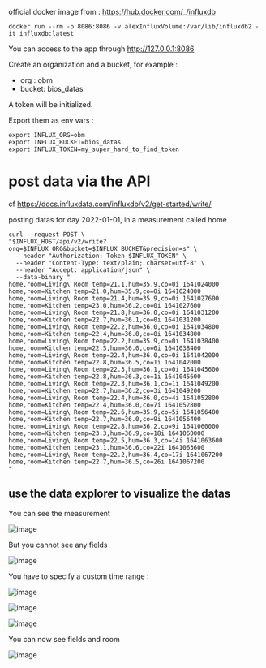 
official docker image from : https://hub.docker.com/_/influxdb
```
docker run --rm -p 8086:8086 -v alexInfluxVolume:/var/lib/influxdb2 -it influxdb:latest
```
You can access to the app through http://127.0.0.1:8086

Create an organization and a bucket, for example :
- org : obm
- bucket: bios_datas

A token will be initialized.

Export them as env vars :
```
export INFLUX_ORG=obm
export INFLUX_BUCKET=bios_datas
export INFLUX_TOKEN=my_super_hard_to_find_token
```

# post data via the API

cf https://docs.influxdata.com/influxdb/v2/get-started/write/

posting datas for day 2022-01-01, in a measurement called home

```
curl --request POST \
"$INFLUX_HOST/api/v2/write?org=$INFLUX_ORG&bucket=$INFLUX_BUCKET&precision=s" \
  --header "Authorization: Token $INFLUX_TOKEN" \
  --header "Content-Type: text/plain; charset=utf-8" \
  --header "Accept: application/json" \
  --data-binary "
home,room=Living\ Room temp=21.1,hum=35.9,co=0i 1641024000
home,room=Kitchen temp=21.0,hum=35.9,co=0i 1641024000
home,room=Living\ Room temp=21.4,hum=35.9,co=0i 1641027600
home,room=Kitchen temp=23.0,hum=36.2,co=0i 1641027600
home,room=Living\ Room temp=21.8,hum=36.0,co=0i 1641031200
home,room=Kitchen temp=22.7,hum=36.1,co=0i 1641031200
home,room=Living\ Room temp=22.2,hum=36.0,co=0i 1641034800
home,room=Kitchen temp=22.4,hum=36.0,co=0i 1641034800
home,room=Living\ Room temp=22.2,hum=35.9,co=0i 1641038400
home,room=Kitchen temp=22.5,hum=36.0,co=0i 1641038400
home,room=Living\ Room temp=22.4,hum=36.0,co=0i 1641042000
home,room=Kitchen temp=22.8,hum=36.5,co=1i 1641042000
home,room=Living\ Room temp=22.3,hum=36.1,co=0i 1641045600
home,room=Kitchen temp=22.8,hum=36.3,co=1i 1641045600
home,room=Living\ Room temp=22.3,hum=36.1,co=1i 1641049200
home,room=Kitchen temp=22.7,hum=36.2,co=3i 1641049200
home,room=Living\ Room temp=22.4,hum=36.0,co=4i 1641052800
home,room=Kitchen temp=22.4,hum=36.0,co=7i 1641052800
home,room=Living\ Room temp=22.6,hum=35.9,co=5i 1641056400
home,room=Kitchen temp=22.7,hum=36.0,co=9i 1641056400
home,room=Living\ Room temp=22.8,hum=36.2,co=9i 1641060000
home,room=Kitchen temp=23.3,hum=36.9,co=18i 1641060000
home,room=Living\ Room temp=22.5,hum=36.3,co=14i 1641063600
home,room=Kitchen temp=23.1,hum=36.6,co=22i 1641063600
home,room=Living\ Room temp=22.2,hum=36.4,co=17i 1641067200
home,room=Kitchen temp=22.7,hum=36.5,co=26i 1641067200
"
```
## use the data explorer to visualize the datas

You can see the measurement

![image](https://github.com/dromotherm/sandbox/assets/24553739/0396bec9-e5b4-4dfe-b5af-4ab68974fcef)

But you cannot see any fields

![image](https://github.com/dromotherm/sandbox/assets/24553739/51df6a45-9077-40bf-88d9-1af4e0775d20)

You have to specify a custom time range :

![image](https://github.com/dromotherm/sandbox/assets/24553739/f28198c6-d4a8-40ba-a89e-d561720d3ef2)

![image](https://github.com/dromotherm/sandbox/assets/24553739/203c8835-3126-45db-94b3-c6fe2b80d478)

![image](https://github.com/dromotherm/sandbox/assets/24553739/3d7461da-7046-49e6-a981-f01aa503b36a)

You can now see fields and room

![image](https://github.com/dromotherm/sandbox/assets/24553739/9928702f-0476-4781-8be0-c15630dcf71d)
